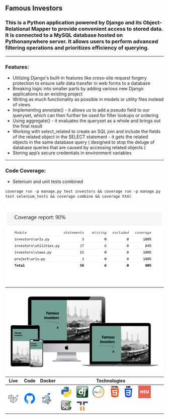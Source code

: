 ## Famous Investors
### This is a Python application powered by Django and its Object-Relational Mapper to provide convenient access to stored data. It is connected to a MySQL database hosted on Pythonanywhere server. It allows users to perform advanced filtering operations and prioritizes efficiency of querying. 

--------------------------------------------------

### Features:
* Utilizing Django's built-in features like cross-site request forgery protection to ensure safe data transfer in web forms to a database
* Breaking logic into smaller parts by adding various new Django applications to an existing project 
* Writing as much functionality as possible in models or utility files instead of views 
* Implementing annotate() - it allows us to add a pseudo field to our queryset, which can then further be used for filter lookups or ordering
* Using aggregate() - it evaluates the queryset as a whole and brings out the final result
* Working with select_related to create an SQL join and include the fields of the related object in the SELECT statement - it gets the related objects in the same database query ( designed to stop the deluge of database queries that are caused by accessing related objects )
* Storing app’s secure credentials in environment variables

--------------------------------------------------

### Code Coverage:
* Selenium and unit tests combined

```
coverage run -p manage.py test investors && coverage run -p manage.py test selenium_tests && coverage combine && coverage html

```

<img src="https://github.com/mjaroszewski1979/investors_v2/blob/main/cov_report.png">

------------------------------------------------


![caption](https://github.com/mjaroszewski1979/investors_v1/blob/main/investors_mockup.png)
  
  Live | Code | Docker | Technologies
  ---- | ---- | ------ | ------------
  [<img src="https://github.com/mjaroszewski1979/mjaroszewski1979/blob/main/pyan1.png">](http://mjapp.pythonanywhere.com/) | [<img src="https://github.com/mjaroszewski1979/mjaroszewski1979/blob/main/github_g.png">](https://github.com/mjaroszewski1979/investors_v2) | [<img src="https://github.com/mjaroszewski1979/mjaroszewski1979/blob/main/docker_compose.png">](https://github.com/mjaroszewski1979/investors_v1/blob/main/docker-compose.yml) | <img src="https://github.com/mjaroszewski1979/mjaroszewski1979/blob/main/python_g.png"> &nbsp; <img src="https://github.com/mjaroszewski1979/mjaroszewski1979/blob/main/django_g.png"> &nbsp; <img src="https://github.com/mjaroszewski1979/mjaroszewski1979/blob/main/mysql.png"> &nbsp; <img src="https://github.com/mjaroszewski1979/mjaroszewski1979/blob/main/html_g.png"> <img src="https://github.com/mjaroszewski1979/mjaroszewski1979/blob/main/css_g.png"> &nbsp; <img src="https://github.com/mjaroszewski1979/mjaroszewski1979/blob/main/htmlup.png"> &nbsp; &nbsp; <img src="https://github.com/mjaroszewski1979/mjaroszewski1979/blob/main/selenium.png"> &nbsp; <img src="https://github.com/mjaroszewski1979/mjaroszewski1979/blob/main/coverage.png">
